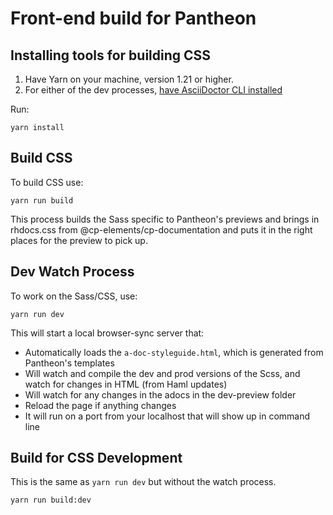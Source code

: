 # Front-end build for Pantheon

## Installing tools for building CSS

1. Have Yarn on your machine, version 1.21 or higher.
2. For either of the dev processes, [have AsciiDoctor CLI installed](https://asciidoctor.org/docs/install-toolchain/)

Run:
```shell
yarn install
```

## Build CSS
To build CSS use:
```shell
yarn run build
```

This process builds the Sass specific to Pantheon's previews and brings in rhdocs.css from @cp-elements/cp-documentation and puts it in the right places for the preview to pick up.

## Dev Watch Process
To work on the Sass/CSS, use:
```shell
yarn run dev
```

This will start a local browser-sync server that:
* Automatically loads the `a-doc-styleguide.html`, which is generated from Pantheon's templates
* Will watch and compile the dev and prod versions of the Scss, and watch for changes in HTML (from Haml updates)
* Will watch for any changes in the adocs in the dev-preview folder
* Reload the page if anything changes
* It will run on a port from your localhost that will show up in command line

## Build for CSS Development
This is the same as `yarn run dev` but without the watch process.

```shell
yarn run build:dev
```
